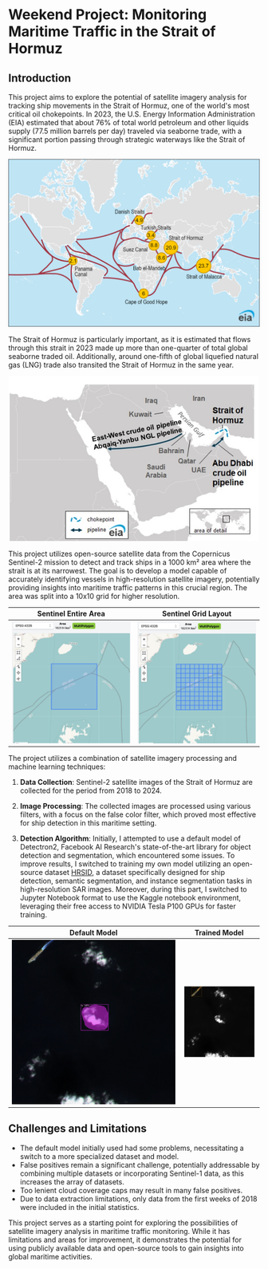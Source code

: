 # Weekend Project: Monitoring Maritime Traffic in the Strait of Hormuz

## Introduction

This project aims to explore the potential of satellite imagery analysis for tracking ship movements in the Strait of Hormuz, one of the world's most critical oil chokepoints. In 2023, the U.S. Energy Information Administration (EIA) estimated that about 76% of total world petroleum and other liquids supply (77.5 million barrels per day) traveled via seaborne trade, with a significant portion passing through strategic waterways like the Strait of Hormuz.

![World Map](./Images/WorldMap.jpg)

The Strait of Hormuz is particularly important, as it is estimated that flows through this strait in 2023 made up more than one-quarter of total global seaborne traded oil. Additionally, around one-fifth of global liquefied natural gas (LNG) trade also transited the Strait of Hormuz in the same year.

![World Map Zoom](./Images/WorldMap_Zoom.jpg)

This project utilizes open-source satellite data from the Copernicus Sentinel-2 mission to detect and track ships in a 1000 km² area where the strait is at its narrowest. The goal is to develop a model capable of accurately identifying vessels in high-resolution satellite imagery, potentially providing insights into maritime traffic patterns in this crucial region. The area was split into a 10x10 grid for higher resolution.

| Sentinel Entire Area         |  Sentinel Grid Layout           |
|:-------------------------:|:-------------------------:|
| ![Sentinel All](./Images/SentinelAll.jpg)  |  ![Sentinel Grid](./Images/SentinelGrid.jpg)  |


The project utilizes a combination of satellite imagery processing and machine learning techniques:

1. **Data Collection**: Sentinel-2 satellite images of the Strait of Hormuz are collected for the period from 2018 to 2024.

2. **Image Processing**: The collected images are processed using various filters, with a focus on the false color filter, which proved most effective for ship detection in this maritime setting.

3. **Detection Algorithm**: Initially, I attempted to use a default model of Detectron2, Facebook AI Research's state-of-the-art library for object detection and segmentation, which encountered some issues. To improve results, I switched to training my own model utilizing an open-source dataset [HRSID](https://github.com/chaozhong2010/HRSID), a dataset specifically designed for ship detection, semantic segmentation, and instance segmentation tasks in high-resolution SAR images. Moreover, during this part, I switched to Jupyter Notebook format to use the Kaggle notebook environment, leveraging their free access to NVIDIA Tesla P100 GPUs for faster training.

| Default Model              |  Trained Model             |
|:-------------------------:|:-------------------------:|
| ![Default Model](./Images/DefaultModel.jpg "Mmh, not quite there yet")  |  ![Trained Model](./Images/TrainedModel.jpg "Better")  |


## Challenges and Limitations

- The default model initially used had some problems, necessitating a switch to a more specialized dataset and model.
- False positives remain a significant challenge, potentially addressable by combining multiple datasets or incorporating Sentinel-1 data, as this increases the array of datasets.
- Too lenient cloud coverage caps may result in many false positives.
- Due to data extraction limitations, only data from the first weeks of 2018 were included in the initial statistics.

This project serves as a starting point for exploring the possibilities of satellite imagery analysis in maritime traffic monitoring. While it has limitations and areas for improvement, it demonstrates the potential for using publicly available data and open-source tools to gain insights into global maritime activities.
